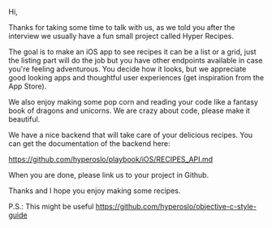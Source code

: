 Hi,

Thanks for taking some time to talk with us, as we told you after the interview we usually have a fun small project called Hyper Recipes.

The goal is to make an iOS app to see recipes it can be a list or a grid, just the listing part will do the job but you have other endpoints available in case you're feeling adventurous. You decide how it looks, but we appreciate good looking apps and thoughtful user experiences (get inspiration from the App Store).

We also enjoy making some pop corn and reading your code like a fantasy book of dragons and unicorns. We are crazy about code, please make it beautiful.

We have a nice backend that will take care of your delicious recipes. You can get the documentation of the backend here:

https://github.com/hyperoslo/playbook/iOS/RECIPES_API.md

When you are done, please link us to your project in Github.

Thanks and I hope you enjoy making some recipes.

P.S.: This might be useful https://github.com/hyperoslo/objective-c-style-guide

